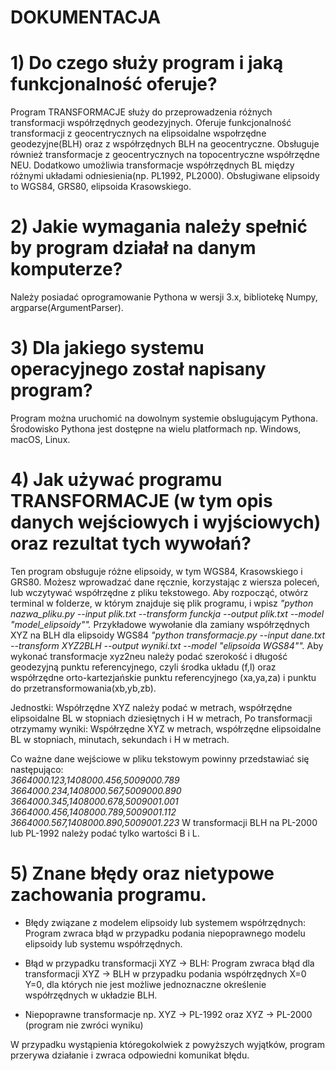 # DOKUMENTACJA
# 1) Do czego służy program i jaką funkcjonalność oferuje?
Program TRANSFORMACJE służy do przeprowadzenia różnych transformacji współrzędnych geodezyjnych.
Oferuje funkcjonalność transformacji z geocentrycznych na elipsoidalne wspołrzędne geodezyjne(BLH) oraz z współrzędnych BLH na geocentryczne.
Obsługuje również transformacje z geocentrycznych na topocentryczne współrzędne NEU.
Dodatkowo umożliwia transformacje współrzędnych BL między różnymi układami odniesienia(np. PL1992, PL2000).
Obsługiwane elipsoidy to WGS84, GRS80, elipsoida Krasowskiego.
# 2) Jakie wymagania należy spełnić by program działał na danym komputerze?
 Należy posiadać oprogramowanie Pythona w wersji 3.x, bibliotekę Numpy, argparse(ArgumentParser).
# 3) Dla jakiego systemu operacyjnego został napisany program?
Program można uruchomić na dowolnym systemie obslugującym Pythona. 
Środowisko Pythona jest dostępne na wielu platformach np. Windows, 
macOS, Linux.
# 4) Jak używać programu TRANSFORMACJE (w tym opis danych wejściowych i wyjściowych) oraz rezultat tych wywołań?
Ten program obsługuje różne elipsoidy, w tym WGS84, Krasowskiego i GRS80. 
Możesz wprowadzać dane ręcznie, korzystając z wiersza poleceń, lub 
wczytywać współrzędne z pliku tekstowego. Aby rozpocząć, otwórz terminal 
w folderze, w którym znajduje się plik programu, i wpisz 
*"python nazwa_pliku.py --input plik.txt --transform funckja --output plik.txt --model "model_elipsoidy"".*
Przykładowe wywołanie dla zamiany współrzędnych XYZ na BLH dla elipsoidy WGS84
*"python transformacje.py --input dane.txt --transform XYZ2BLH --output wyniki.txt --model "elipsoida WGS84"".*
Aby wykonać transformacje xyz2neu należy podać szerokość i długość geodezyjną punktu referencyjnego, czyli środka układu (f,l) oraz współrzędne orto-kartezjańskie punktu referencyjnego (xa,ya,za) i punktu do przetransformowania(xb,yb,zb).

Jednostki: 
Współrzędne XYZ należy podać w metrach,
współrzędne elipsoidalne BL w stopniach dziesiętnych i H w metrach,
Po transformacji otrzymamy wyniki:
Współrzędne XYZ w metrach,
współrzędne elipsoidalne BL w stopniach, minutach, sekundach i H w metrach.

  
   Co ważne dane wejściowe w pliku tekstowym powinny przedstawiać się 
   następująco: \
   *3664000.123,1408000.456,5009000.789* \
   *3664000.234,1408000.567,5009000.890* \
   *3664000.345,1408000.678,5009001.001* \
   *3664000.456,1408000.789,5009001.112* \
   *3664000.567,1408000.890,5009001.223*
   W transformacji BLH na PL-2000 lub PL-1992 należy podać tylko wartości B i L.

# 5) Znane błędy oraz nietypowe zachowania programu.
   - Błędy związane z modelem elipsoidy lub systemem współrzędnych:
     Program zwraca błąd w przypadku podania niepoprawnego modelu elipsoidy 
     lub systemu współrzędnych.

   - Błąd w przypadku transformacji XYZ -> BLH:
     Program zwraca błąd dla transformacji XYZ -> BLH w przypadku podania 
     współrzędnych X=0 Y=0, dla których nie jest możliwe jednoznaczne 
     określenie współrzędnych w układzie BLH.

   - Niepoprawne transformacje np. XYZ -> PL-1992 oraz XYZ -> PL-2000 (program nie zwróci wyniku)
  

W przypadku wystąpienia któregokolwiek z powyższych wyjątków, program przerywa działanie i zwraca odpowiedni komunikat błędu.







   
